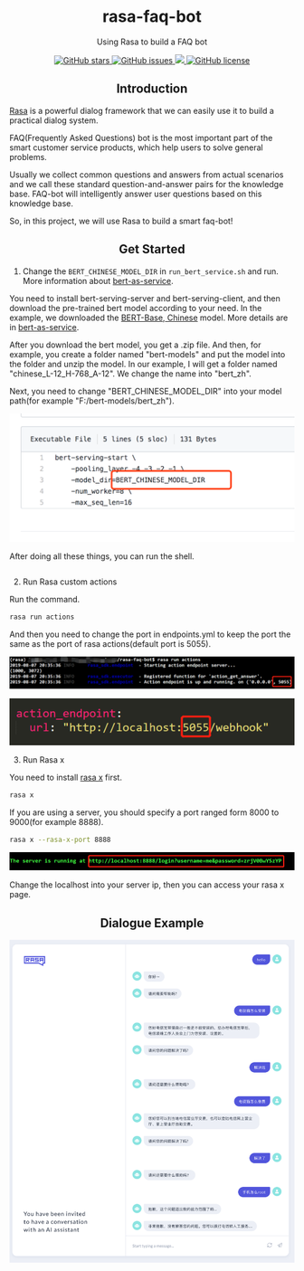 <h1 align="center">rasa-faq-bot</h1>
<p align="center">Using Rasa to build a FAQ bot</p>

<p align="center">
  <a href="https://github.com/nghuyong/rasa-faq-bot/stargazers">
    <img src="https://img.shields.io/github/stars/nghuyong/rasa-faq-bot.svg?colorA=orange&colorB=orange&logo=github"
         alt="GitHub stars">
  </a>
  <a href="https://github.com/nghuyong/rasa-faq-bot/issues">
        <img src="https://img.shields.io/github/issues/nghuyong/rasa-faq-bot.svg"
             alt="GitHub issues">
  </a>
  <a href="https://github.com/nghuyong/rasa-faq-bot/">
        <img src="https://img.shields.io/github/last-commit/nghuyong/rasa-faq-bot.svg">
  </a>
  <a href="https://github.com/nghuyong/rasa-faq-bot/blob/master/LICENSE">
        <img src="https://img.shields.io/github/license/nghuyong/rasa-faq-bot"
             alt="GitHub license">
  </a>
</p>

<h2 align="center">Introduction</h2>

[Rasa](https://rasa.com/) is a powerful dialog framework that we can easily use it to build a practical dialog system.

FAQ(Frequently Asked Questions) bot is the most important part of the smart customer service products, which help users to solve general problems.

Usually we collect common questions and answers from actual scenarios and we call these standard question-and-answer pairs for the knowledge base.
FAQ-bot will intelligently answer user questions based on this knowledge base.

So, in this project, we will use Rasa to build a smart faq-bot!


<h2 align="center">Get Started</h2>

1. Change the `BERT_CHINESE_MODEL_DIR` in `run_bert_service.sh` and run. More information about [bert-as-service](https://github.com/hanxiao/bert-as-service).

You need to install bert-serving-server and bert-serving-client, and then download the pre-trained bert model according to your need. In the example, we downloaded the [BERT-Base, Chinese](https://storage.googleapis.com/bert_models/2018_11_03/chinese_L-12_H-768_A-12.zip) model. More details are in [bert-as-service](https://github.com/hanxiao/bert-as-service).

After you download the bert model, you get a .zip file. And then, for example, you create a folder named "bert-models" and put the model into the folder and unzip the model. In our example, I will get a folder named "chinese_L-12_H-768_A-12". We change the name into "bert_zh". 

Next, you need to change "BERT_CHINESE_MODEL_DIR" into your model path(for example "F:/bert-models/bert_zh").

![Image text](images/readme/1.png)

After doing all these things, you can run the shell.

```bash ./run_bert_service.sh
```

2. Run Rasa custom actions

Run the command.

```bash
rasa run actions
```

And then you need to change the port in endpoints.yml to keep the port the same as the port of rasa actions(default port is 5055).

![Image text](images/readme/3.png)

![Image text](images/readme/2.png)

3. Run Rasa x

You need to install [rasa x](https://rasa.com/docs/rasa-x/installation-and-setup/) first.

```bash
rasa x
```


If you are using a server, you should specify a port ranged form 8000 to 9000(for example 8888).

```bash
rasa x --rasa-x-port 8888
```
![Image text](images/readme/5.png)

Change the localhost into your server ip, then you can access your rasa x page.


<h2 align="center">Dialogue Example</h2>

![](./images/happy_path.png)